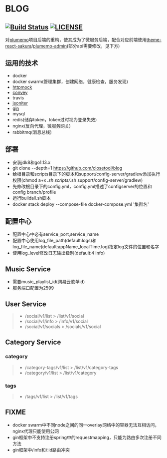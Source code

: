 # BLOG

[![Build Status](https://www.travis-ci.org/closetool/blog.svg?branch=master)](https://www.travis-ci.org/closetool/blog) [![LICENSE](https://img.shields.io/github/license/closetool/blog)](https://github.com/closetool/blog)
---
对[plumemo](https://github.com/byteblogs168/plumemo)项目后端的重构，使其成为了微服务后端，配合对应前端使用[theme-react-sakura](https://github.com/byteblogs168/theme-react-sakura/)/[plumemo-admin](https://github.com/byteblogs168/plumemo-admin)(部分api需要修改，见下方)

## 运用的技术

* docker
* docker swarm(管理集群，创建网络，健康检查，服务发现)
* [httpmock](https://github.com/jarcoal/httpmock)
* [convey](https://github.com/smartystreets/goconvey)
* travis
* [jsoniter](https://github.com/json-iterator/go)
* [gin](https://github.com/gin-gonic/gin)
* mysql
* redis(储存token，token过时视为登录失效)
* nginx(反向代理，微服务网关)
* rabbitmq(消息总线)

## 部署

* 安装jdk8和go1.13.x
* git clone --depth=1 https://github.com/closetool/blog
* 给根目录和scripts目录下的脚本和support/config-server/gradlew添加执行权限(chmod a+x *.sh scripts/*.sh support/config-server/gradlew)
* 先修改根目录下的config.yml，config.yml描述了configserver的位置和config branch/profile
* 运行buildall.sh脚本
* docker stack deploy --compose-file docker-compose.yml '集群名' 

## 配置中心

* 配置中心中必有service_port,service_name
* 配置中心使用log_file_path(default:logs)和log_file_name(default:appName_localTime.log)指定log文件的位置和名字
* 使用log_level修改日志输出级别(default:4 info)

## Music Service
* 需要music_playlist_id(网易云歌单id)
* 服务端口配置为2599

## User Service
> * /social/v1/list \> /list/v1/social</br> 
> * /social/v1/info \> /info/v1/social</br>
> * /social/v1/socials \> /socials/v1/social

## Category Service

### category
> * /category-tags/v1/list \> /list/v1/category-tags</br>
> * /category/v1/list \> /list/v1/category
### tags
> * /tags/v1/list \> /list/v1/tags

## FIXME
* docker swarm中不同node之间的同一overlay网络中的容器无法互相访问，nginx代理只能使用公网
* gin框架中不支持注册spring中的requestmapping，只能为路由多次注册不同方法
* gin框架中/info和/:id路由冲突